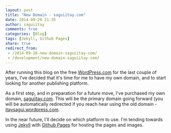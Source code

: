 ```yaml
---
layout: post
title: "New Domain - saguiitay.com"
date: 2014-09-28 21:35
author: saguiitay
comments: true
categories: [Blog]
tags: [Jekyll, Github Pages]
share: true
redirect_from:
 - /2014-09-28-new-domain-saguiitay-com/
 - /development/new-domain-saguiitay-com/
---
```

After running this blog on the free [WordPress.com](http://WordPress.com) for the last couple of years, I've decided that it's time for me to have my own domain,
and to start looking for another publishing platform.

As a first step, and in preparation for a future move, I've purchased my own domain, [saguiitay.com](http://saguiitay.com). This will be the primary domain
going forward (you will be automatically redirected if you reach hear using the old domain - [itaysagui.wordpress.com](http://itaysagui.wordpress.com).

In the near future, I'll decide on which platform to use. I'm tending towards using [Jekyll](http://jekyllrb.com/) with [Github Pages](https://pages.github.com/) for hosting the pages and images.
